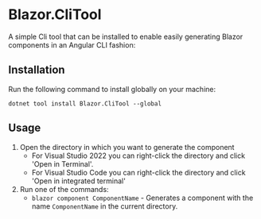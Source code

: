 # Blazor.CliTool

A simple Cli tool that can be installed to enable easily generating Blazor components in an Angular CLI fashion:

## Installation
Run the following command to install globally on your machine:
```
dotnet tool install Blazor.CliTool --global
```

## Usage

1. Open the directory in which you want to generate the component
   - For Visual Studio 2022 you can right-click the directory and click 'Open in Terminal'.
   - For Visual Studio Code you can right-click the directory and click 'Open in integrated terminal'
2. Run one of the commands:
   - `blazor component ComponentName` - Generates a component with the name `ComponentName` in the current directory.
